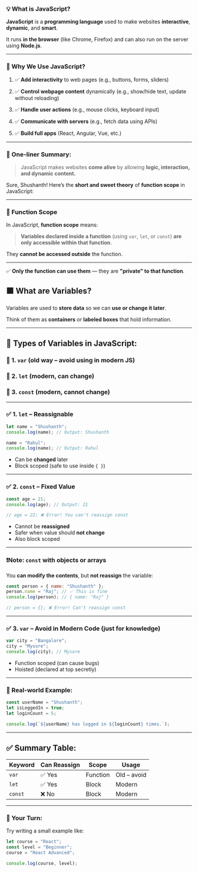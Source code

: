 
### 💡 What is JavaScript?

**JavaScript** is a **programming language** used to make websites **interactive**, **dynamic**, and **smart**.

It runs **in the browser** (like Chrome, Firefox) and can also run on the server using **Node.js**.

---

### 🚀 Why We Use JavaScript?

1. ✅ **Add interactivity** to web pages
   (e.g., buttons, forms, sliders)

2. ✅ **Control webpage content** dynamically
   (e.g., show/hide text, update without reloading)

3. ✅ **Handle user actions**
   (e.g., mouse clicks, keyboard input)

4. ✅ **Communicate with servers**
   (e.g., fetch data using APIs)

5. ✅ **Build full apps**
   (React, Angular, Vue, etc.)

---

### 🧠 One-liner Summary:

> JavaScript makes websites **come alive** by allowing **logic, interaction, and dynamic content.**

Sure, Shushanth! Here’s the **short and sweet theory** of **function scope** in JavaScript:

---

### 🔹 Function Scope 

In JavaScript, **function scope** means:

> **Variables declared inside a function** (using `var`, `let`, or `const`) **are only accessible within that function**.

They **cannot be accessed outside** the function.

---

✅ **Only the function can use them** — they are **"private" to that function**.

## 🟩 What are Variables?

Variables are used to **store data** so we can **use or change it later**.

Think of them as **containers** or **labeled boxes** that hold information.

---

## 🧠 Types of Variables in JavaScript:

### 🔹 1. `var` (old way – avoid using in modern JS)

### 🔹 2. `let` (modern, can change)

### 🔹 3. `const` (modern, cannot change)

---

### ✅ 1. `let` – Reassignable

```js
let name = "Shushanth";
console.log(name); // Output: Shushanth

name = "Rahul";
console.log(name); // Output: Rahul
```

* Can be **changed** later
* Block scoped (safe to use inside `{ }`)

---

### ✅ 2. `const` – Fixed Value

```js
const age = 21;
console.log(age); // Output: 21

// age = 22; ❌ Error! You can't reassign const
```

* Cannot be **reassigned**
* Safer when value should **not change**
* Also block scoped

---

### ❗Note: `const` with objects or arrays

You **can modify the contents**, but **not reassign** the variable:

```js
const person = { name: "Shushanth" };
person.name = "Raj"; // ✅ This is fine
console.log(person); // { name: "Raj" }

// person = {}; ❌ Error! Can't reassign const
```

---

### ✅ 3. `var` – Avoid in Modern Code (just for knowledge)

```js
var city = "Bangalore";
city = "Mysore";
console.log(city); // Mysore
```

* Function scoped (can cause bugs)
* Hoisted (declared at top secretly)

---

### 🧪 Real-world Example:

```js
const userName = "Shushanth";
let isLoggedIn = true;
let loginCount = 5;

console.log(`${userName} has logged in ${loginCount} times.`);
```

---

## ✅ Summary Table:

| Keyword | Can Reassign | Scope    | Usage       |
| ------- | ------------ | -------- | ----------- |
| `var`   | ✅ Yes        | Function | Old – avoid |
| `let`   | ✅ Yes        | Block    | Modern      |
| `const` | ❌ No         | Block    | Modern      |

---

### 🔄 Your Turn:

Try writing a small example like:

```js
let course = "React";
const level = "Beginner";
course = "React Advanced";

console.log(course, level);
```

